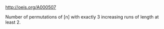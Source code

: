 http://oeis.org/A000507

Number of permutations of [n] with exactly 3 increasing runs of length at least 2.
